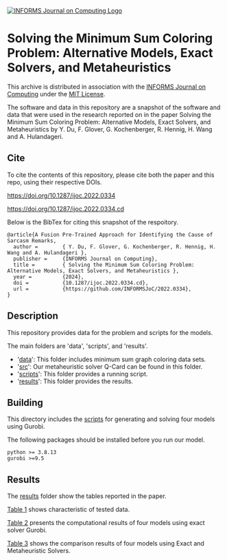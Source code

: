[![INFORMS Journal on Computing Logo](https://INFORMSJoC.github.io/logos/INFORMS_Journal_on_Computing_Header.jpg)](https://pubsonline.informs.org/journal/ijoc)

# Solving the Minimum Sum Coloring Problem: Alternative Models, Exact Solvers, and Metaheuristics

This archive is distributed in association with the [INFORMS Journal on
Computing](https://pubsonline.informs.org/journal/ijoc) under the [MIT License](LICENSE).

The software and data in this repository are a snapshot of the software and data that were used in the research reported on in the paper Solving the Minimum Sum Coloring Problem: Alternative Models, Exact Solvers, and Metaheuristics by Y. Du, F. Glover, G. Kochenberger, R. Hennig, H. Wang and A. Hulandageri.


## Cite

To cite the contents of this repository, please cite both the paper and this repo, using their respective DOIs.

https://doi.org/10.1287/ijoc.2022.0334

https://doi.org/10.1287/ijoc.2022.0334.cd

Below is the BibTex for citing this snapshot of the respoitory.

```
@article{A Fusion Pre-Trained Approach for Identifying the Cause of Sarcasm Remarks,
  author =        { Y. Du, F. Glover, G. Kochenberger, R. Hennig, H. Wang and A. Hulandageri },
  publisher =     {INFORMS Journal on Computing},
  title =         { Solving the Minimum Sum Coloring Problem: Alternative Models, Exact Solvers, and Metaheuristics },
  year =          {2024},
  doi =           {10.1287/ijoc.2022.0334.cd},
  url =           {https://github.com/INFORMSJoC/2022.0334},
}
```

## Description

This repository provides data for the problem and scripts for the models.

The main folders are 'data', 'scripts', and 'results'.
- '[data](data)': This folder includes minimum sum graph coloring data sets.
- '[src](src)': Our metaheuristic solver Q-Card can be found in this folder.
- '[scripts](scripts)': This folder provides a running script.
- '[results](results)': This folder provides the results.

## Building

This directory includes the [scripts](scripts) for generating and solving four models using Gurobi.

The following packages should be installed before you run our model.

```
python >= 3.8.13
gurobi >=9.5
```
## Results

The [results](results) folder show the tables reported in the paper.

[Table 1](results/Table%201.pdf) shows characteristic of tested data.

[Table 2](results/Table%202.pdf) presents the computational results of four models using exact solver Gurobi.

[Table 3](results/Table%203.pdf) shows the comparison results of four models using Exact and Metaheuristic Solvers.
